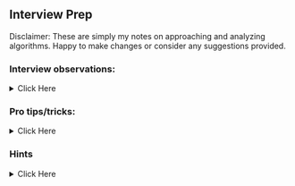 ## Interview Prep

Disclaimer: These are simply my notes on approaching and analyzing algorithms. Happy to make changes or consider any suggestions provided.

### Interview observations:

<details><summary>Click Here</summary>

1. Generally, you'll need to be able to tackle easy/medium of these problems for typical companies:
   string/array manipulation (strings are secretly arrays)
   linked list
   trees (binary, binary search)
   stacks and queues

2. For JS developers, beware that your interview may be confused if you communicate data structures in only `objects` and `arrays`. In other programming languages, objects and arrays can broken down further.
   Objects: Hash table, hash set, hash map
   Arrays: Linked list, stacks, queues

3. Worst case for most sorting algorithms is typically O(n^2) b/c you're comparing one data structure to another and then rearranging it.

4. Functional programming

```
function outerFn(callbackArr) {
  //xyz, is available to inner function
  return function(input) {
    for (let i = callbackArr.length - 1; i >= 0; i--) {
      input = callbacks[i](values); //this invovkes function
    }
    return input;
  };
}
```

5. When given a string / array manipulation problem, complexity is at least O(n) b/c you'll have to look at each value in the string/array.

6. Companies want you to think outside the box. If you've already provided the most optimal approach, consider providing other solutions that are not as optimized.

#### Space trade-off for time

1. Sorted array implies using pointers - Remove 1 O(n) time
   When an array is sorted, 1 order of complexity can be removed from the naive approach. So think of ways to systematically use the array.

2. Memoization - Remove 1 O(n) time
   On the first pass on an array, use O(n) extra space to store the values into an object to get constant look up time. This will save you from making a second O(n) pass through an array to confirm if a value exists.
   Use memoization when duplicates matter
   See pro tip/tricks 6 below.

</details>

### Pro tips/tricks:

<details><summary>Click Here</summary>

1. Not enough parameters
   If given a problem and you're not allowed to change the parameters of the original function, make a helper that accepts more parameters.
   Time: Depends on operations in helper fn
   Space: Same as above
   Common use case: Recursion

```
function findClosestValueInBst(tree, target) {
  return findClosestHelper(tree, target, Infinity);
}

function findClosestHelper(tree, target, closestValue){ /* some operation happens */ };
```

2. String concatenation
   It may be tempting to use `str += letter` when asked to create a new string. But as an JS expert, you should know the inner workings of concatentation is an O(n) operation. This can add unnecessary complexity to your algorithm. Rather, create an array (aka string buffer) to store your characters and the desired order then join them at the end.
   However, there is speculation that JS is already optimized here so a string buffer does not make a difference. Either way, note this during an interview to at least communicate an awarenss of the issue.
   Time:
   Space:

```
let newLetters = [];
newLetters.push( /* some operation to add new letters */ )
return newLetters.join(",");
```

3. Array switcheroo
   Need to swap the places of two elements in an array? Use a helper function to clean up your logic.
   Time: O(1) - constant operation
   Space: O(1) - only holds a temporary variable that does not last beyond the iteration

```
function swap(index1, index2, array){
  let largerNum = arr[index1]; //assuming number at index1 is larger
  arr[index1] = arr[index2];
  arr[index2] = largerNum;
}
```

As arrays are passed by reference, calling this helper in your code will mutate the given array and give you the desired effect.
Also ES6 destructuring array isn't quite the same.

4. Binary Search
   You can use binary search whenever what you're working with is sorted or in order (e.g., array, number).
   Time: O(log n) - b/c you can remove half of the collection with each iteration
   Space: O(1) - only creates 3 (constant) variables which are not stored forever

```
function binarySearch(arr, target){
  let begin = 0;
  let end = arr.length - 1;
  while (begin <= end){
    let mid = Math.floor((begin + end) / 2)
    if (target = arr[mid]) return mid;
    else if (target > arr[mid]) begin = midpoint + 1;
    else if (target < arr[mid]) end = midpoint - 1;
  }
  return false;
}

binarySearch([1,2,3,4,5,6,7,8,9,10], 8)
//This binary search determines if a target is contained in the array.
```

5. How to compare JS objects
   Cannot compare objects simply with `object1 === object2` as objects are simply references to places in memory. Therefore, a system approach must be used to compare all the properties of an object to another.

```
Code implementation to be provided
```

6. Memoization
   See time/space trade-off observation 2 above.

```
function findFirstDuplicat(arr){
  let memo = {};
  for (let i = 0; i < arr.length; i++){
    let num = arr[i]
    if (memo[num]) return num;
    else memo[num] = 1; //or can use boolean true
  }
  return 'no duplicates'
}
```

7. Constant look up for a value based on entire data structure. Applied when using Objects, Trees, Nodes
   For example, you're looking for the smallest value in a given data structure and you want to find it in constant time. Add a property on the object or node of the data structure that keeps track of this value.

```
   class MinStack {
  constructor() {
    this._stack = []; //use an array
  }

  push(value) {
    //add value, also retain whether it is min
    let min = this.min();
    this._stack.push({
      value: value,
      //each node knows the min value, so it'll always be O(1)
      //compares whether min is smaller than value
      //if min is undefined, then its a large value so then value will be the min
      min: Math.min(min !== undefined ? min : Number.POSITIVE_INFINITY, value)
    });
  }

  pop() {
    //give me last item
    if (!this.isEmpty()) {
      let item = this._stack.pop();
      return item.value;
    }
  }

  min() {
    //find the min,
    if (!this.isEmpty()) {
      let item = this._stack[this._stack.length - 1];
      return item.min;
    }
  }

  isEmpty() {
    return this._stack.length === 0;
  }
}
```

8. JS Arrays, when you insert a value at an index that is not in order, it'll make empty spaces for values before that point.

```
class TripleStack {
  constructor() {
    this._array = [];
    this._length = [0, 0, 0];
  }
  _getLength(stack) {
    return this._length[stack - 1];
  }
  push(stack, value) {
    //find the right stack and right space to add a value
    let idx = this._getLength(stack) * 3 + stack - 1; //Memorize formula
    this._array[idx] = value; //adds value at precise place, not the same as "push"!
    ++this._length[stack - 1]; //-1 to acct for off by 1
    return this;
  }
  pop(stack) {
    let length = this._getLength(stack);
    let value;
    if (length > 0) {
      let idx = (length - 1) * 3 + stack - 1; //Memorize formula
      value = this._array[idx];
      this._array[idx] = undefined;
      --this._length[stack - 1]; //-1 to acct for off by 1
    }
    return value;
  }
  isEmpty(stack) {
    //if you want to see if a stack is empty
    return this._getLength(stack) === 0;
  }
}
```

9. Linked list is all about pointers (references to the next obj).
   Generally, you're proivded a singly linked list meaning you can either traverse from head OR tail. Sometimes, you'll need to reverse the linked list.

```
function reverseLinkedList(head){ //iterative
  let prevNode = null;
  while (head) {
    let originalNextNode = head.next;
    head.next = prevNode;
     // one thing to realize: we dont need to change head.value, cause each node already has that, rather, you're only updating the next "pointer/reference"
    prevNode = head; //makes the whole head available for later
    head = originalNextNode; //moves along while loop
  }
  return prevNode
}
```

10. Shifting up values in an array

```
function moveZerosToEnd(arr) {
  let count = 0;
  for (let i = 0; i < arr.length; i++){
    if (arr[i] === 0) arr[count++] = arr[i];
  }

  while (count < arr.length) arr[count++] = 0;
  return arr;
}
```

```
function shiftUpAndInsertValue (arr, insertVal, specificIdx) {
  for(let i = 0; i <= specificIdx; i++) {
    if (i === specificIdx) arr[i] = insertVal;
    else arr[i] = arr[i + 1] //shifts up values
  }
}
```

11. Iterating through 2 arrays (or linked lists) that are different lengths
    Perfect for problems using the length of an array.

```
var index1 = digits1.length - 1;
var index2 = digits2.length - 1;
//loop backwards on the math.max of either of 2 arrays
for (var i = Math.max(index1, index2); i > 0; i--) {}
```

Linked lists

```
function findLinkedListIntersection(list1, list2) {
  let head1 = list1.head;
  let head2 = list2.head;
  while (head1.value !== head2.value ) {
    head1 = head1.next === null ? list2.head : head1.next;
    head2 = head2.next === null ? list1.head : head2.next;
  }
  return head1;
}
```

</details>

### Hints

<details><summary>Click Here</summary>

1. When you're provided 2 array to compare (array) , that should hint that time complexity is likely an O(n^2) b/c you'll have to go through each structure

</details>
